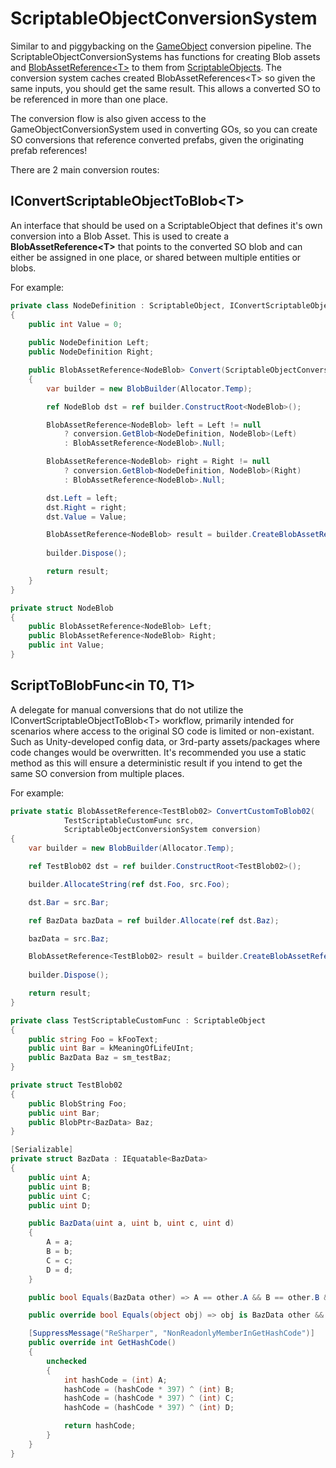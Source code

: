 # **ScriptableObjectConversionSystem**

Similar to and piggybacking on the [GameObject](https://docs.unity3d.com/ScriptReference/GameObject.html) conversion pipeline. 
The ScriptableObjectConversionSystems has functions for creating Blob assets and [BlobAssetReference&lt;T&gt;](https://docs.unity3d.com/Packages/com.unity.entities@0.3/api/Unity.Entities.BlobAssetReference-1.html) to them from [ScriptableObjects](https://docs.unity3d.com/ScriptReference/ScriptableObject.html).
The conversion system caches created BlobAssetReferences&lt;T&gt; so given the same inputs, you should get the same result. 
This allows a converted SO to be referenced in more than one place.

The conversion flow is also given access to the GameObjectConversionSystem used in converting GOs, so you can create SO conversions that reference converted prefabs, given the originating prefab references!

There are 2 main conversion routes:

## **IConvertScriptableObjectToBlob&lt;T&gt;**
An interface that should be used on a ScriptableObject that defines it's own conversion into a Blob Asset. 
This is used to create a **BlobAssetReference&lt;T&gt;** that points to the converted SO blob and can either be assigned in one place, or shared between multiple entities or blobs.

For example:
```cs
private class NodeDefinition : ScriptableObject, IConvertScriptableObjectToBlob<NodeBlob>
{
    public int Value = 0;
    
    public NodeDefinition Left;
    public NodeDefinition Right;

    public BlobAssetReference<NodeBlob> Convert(ScriptableObjectConversionSystem conversion)
    {
        var builder = new BlobBuilder(Allocator.Temp);

        ref NodeBlob dst = ref builder.ConstructRoot<NodeBlob>();

        BlobAssetReference<NodeBlob> left = Left != null
            ? conversion.GetBlob<NodeDefinition, NodeBlob>(Left)
            : BlobAssetReference<NodeBlob>.Null;

        BlobAssetReference<NodeBlob> right = Right != null
            ? conversion.GetBlob<NodeDefinition, NodeBlob>(Right)
            : BlobAssetReference<NodeBlob>.Null;

        dst.Left = left;
        dst.Right = right;
        dst.Value = Value;

        BlobAssetReference<NodeBlob> result = builder.CreateBlobAssetReference<NodeBlob>(Allocator.Persistent);
        
        builder.Dispose();

        return result;
    }
}

private struct NodeBlob
{
    public BlobAssetReference<NodeBlob> Left;
    public BlobAssetReference<NodeBlob> Right;
    public int Value;
}
```


## **ScriptToBlobFunc&lt;in T0, T1&gt;**
A delegate for manual conversions that do not utilize the IConvertScriptableObjectToBlob&lt;T&gt; workflow, primarily intended for scenarios where access to the original SO code is limited or non-existant. Such as Unity-developed config data, or 3rd-party assets/packages where code changes would be overwritten.
It's recommended you use a static method as this will ensure a deterministic result if you intend to get the same SO conversion from multiple places.

For example:
```cs
private static BlobAssetReference<TestBlob02> ConvertCustomToBlob02(
            TestScriptableCustomFunc src,
            ScriptableObjectConversionSystem conversion)
{
    var builder = new BlobBuilder(Allocator.Temp);

    ref TestBlob02 dst = ref builder.ConstructRoot<TestBlob02>();

    builder.AllocateString(ref dst.Foo, src.Foo);

    dst.Bar = src.Bar;

    ref BazData bazData = ref builder.Allocate(ref dst.Baz);

    bazData = src.Baz;

    BlobAssetReference<TestBlob02> result = builder.CreateBlobAssetReference<TestBlob02>(Allocator.Persistent);
    
    builder.Dispose();

    return result;
}

private class TestScriptableCustomFunc : ScriptableObject
{
    public string Foo = kFooText;
    public uint Bar = kMeaningOfLifeUInt;
    public BazData Baz = sm_testBaz;
}

private struct TestBlob02
{
    public BlobString Foo;
    public uint Bar;
    public BlobPtr<BazData> Baz;
}

[Serializable]
private struct BazData : IEquatable<BazData>
{
    public uint A;
    public uint B;
    public uint C;
    public uint D;

    public BazData(uint a, uint b, uint c, uint d)
    {
        A = a;
        B = b;
        C = c;
        D = d;
    }

    public bool Equals(BazData other) => A == other.A && B == other.B && C == other.C && D == other.D;

    public override bool Equals(object obj) => obj is BazData other && Equals(other);

    [SuppressMessage("ReSharper", "NonReadonlyMemberInGetHashCode")]
    public override int GetHashCode()
    {
        unchecked
        {
            int hashCode = (int) A;
            hashCode = (hashCode * 397) ^ (int) B;
            hashCode = (hashCode * 397) ^ (int) C;
            hashCode = (hashCode * 397) ^ (int) D;

            return hashCode;
        }
    }
}
```